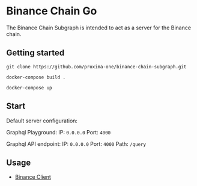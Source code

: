 # Binance Chain Go

The Binance Chain Subgraph is intended to act as a server for the Binance chain.

## Getting started


```
git clone https://github.com/proxima-one/binance-chain-subgraph.git
```

```
docker-compose build .
```

```
docker-compose up
```

## Start

Default server configuration:

Graphql Playground:
IP: `0.0.0.0`
Port: `4000`

Graphql API endpoint:
IP: `0.0.0.0`
Port: `4000`
Path: `/query`

## Usage

- [Binance Client]()
